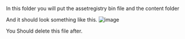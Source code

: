 In this folder you will put the assetregistry bin file and the content folder

And it should look something like this. 
![image](https://github.com/itztiva/u4pak.exe/assets/98614842/1aafdbaf-e4d6-4763-8f02-66feb03cf228)

You Should delete this file after.
